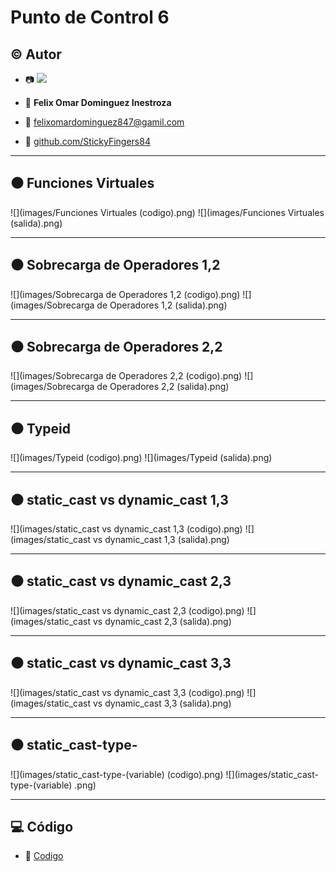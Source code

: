 # Punto de Control 6

## :copyright: Autor

- :camera: <img src="https://avatars.githubusercontent.com/u/66543823?s=400&u=a56fd9aede592099c72f7bee7fa85f70b4f926b2&v=4">

- :man: **Felix Omar Dominguez Inestroza**
- :e-mail: felixomardominguez847@gamil.com
- :link: [github.com/StickyFingers84](https://github.com/StickyFingers84)

---

## :black_circle: Funciones Virtuales

![](images/Funciones Virtuales (codigo).png)
![](images/Funciones Virtuales (salida).png)

---

## :black_circle: Sobrecarga de Operadores 1,2

![](images/Sobrecarga de Operadores 1,2 (codigo).png)
![](images/Sobrecarga de Operadores 1,2 (salida).png)

---

## :black_circle: Sobrecarga de Operadores 2,2

![](images/Sobrecarga de Operadores 2,2 (codigo).png)
![](images/Sobrecarga de Operadores 2,2 (salida).png)

---

## :black_circle: Typeid

![](images/Typeid (codigo).png)
![](images/Typeid (salida).png)

---

## :black_circle: static_cast vs dynamic_cast 1,3

![](images/static_cast vs dynamic_cast 1,3 (codigo).png)
![](images/static_cast vs dynamic_cast 1,3 (salida).png)

---

## :black_circle: static_cast vs dynamic_cast 2,3

![](images/static_cast vs dynamic_cast 2,3 (codigo).png)
![](images/static_cast vs dynamic_cast 2,3 (salida).png)

---

## :black_circle: static_cast vs dynamic_cast 3,3

![](images/static_cast vs dynamic_cast 3,3 (codigo).png)
![](images/static_cast vs dynamic_cast 3,3 (salida).png)

---

## :black_circle: static_cast-type-

![](images/static_cast-type-(variable) (codigo).png)
![](images/static_cast-type-(variable) .png)

---


## :computer: Código

- :blue_book: [Codigo](https://github.com/StickyFingers84/PC6)


